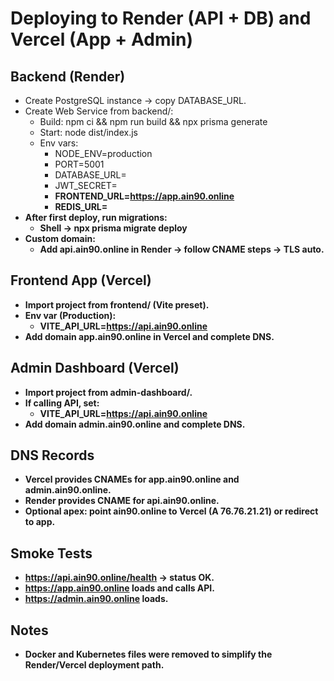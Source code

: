# Deploying to Render (API + DB) and Vercel (App + Admin)

## Backend (Render)
- Create PostgreSQL instance → copy DATABASE_URL.
- Create Web Service from backend/:
  - Build: npm ci && npm run build && npx prisma generate
  - Start: node dist/index.js
  - Env vars:
    - NODE_ENV=production
    - PORT=5001
    - DATABASE_URL=<Render Postgres URL>
    - JWT_SECRET=<strong random>
    - FRONTEND_URL=https://app.ain90.online
    - REDIS_URL=<optional>
- After first deploy, run migrations:
  - Shell → npx prisma migrate deploy
- Custom domain:
  - Add api.ain90.online in Render → follow CNAME steps → TLS auto.

## Frontend App (Vercel)
- Import project from frontend/ (Vite preset).
- Env var (Production):
  - VITE_API_URL=https://api.ain90.online
- Add domain app.ain90.online in Vercel and complete DNS.

## Admin Dashboard (Vercel)
- Import project from admin-dashboard/.
- If calling API, set:
  - VITE_API_URL=https://api.ain90.online
- Add domain admin.ain90.online and complete DNS.

## DNS Records
- Vercel provides CNAMEs for app.ain90.online and admin.ain90.online.
- Render provides CNAME for api.ain90.online.
- Optional apex: point ain90.online to Vercel (A 76.76.21.21) or redirect to app.

## Smoke Tests
- https://api.ain90.online/health → status OK.
- https://app.ain90.online loads and calls API.
- https://admin.ain90.online loads.

## Notes
- Docker and Kubernetes files were removed to simplify the Render/Vercel deployment path.
